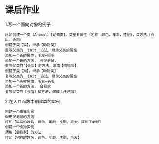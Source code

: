 # 课后作业
1.写一个面向对象的例子：

    比如创建一个类（Animal）【动物类】，类里有属性（名称，颜色，年龄，性别），类方法（会叫，会跑）
    创建子类【猫】，继承【动物类】
    重写父类的__init__方法，继承父类的属性
    添加一个新的属性，毛发=短毛
    添加一个新的方法， 会捉老鼠，
    重写父类的‘【会叫】的方法，改成【喵喵叫】
    创建子类【狗】，继承【动物类】
    复写父类的__init__方法，继承父类的属性
    添加一个新的属性，毛发=长毛
    添加一个新的方法， 会看家
    复写父类的【会叫】的方法，改成【汪汪叫】

2.在入口函数中创建类的实例

    创建一个猫猫实例
    调用捉老鼠的方法
    打印【猫猫的姓名，颜色，年龄，性别，毛发，捉到了老鼠】
    创建一个狗狗实例
    调用【会看家】的方法
    打印【狗狗的姓名，颜色，年龄，性别，毛发】